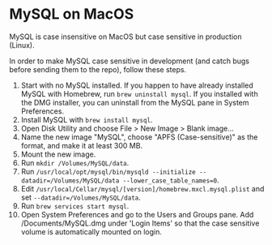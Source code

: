 # MySQL on MacOS

MySQL is case insensitive on MacOS but case sensitive in production (Linux).

In order to make MySQL case sensitive in development (and catch bugs before sending them to the repo), follow these steps.

1. Start with no MySQL installed. If you happen to have already installed MySQL with Homebrew, run `brew uninstall mysql`. If you installed with the DMG installer, you can uninstall from the MySQL pane in System Preferences.
2. Install MySQL with `brew install mysql`.
3. Open Disk Utility and choose File > New Image > Blank image...
4. Name the new image "MySQL", choose "APFS (Case-sensitive)" as the format, and make it at least 300 MB.
5. Mount the new image.
6. Run `mkdir /Volumes/MySQL/data`.
7. Run `/usr/local/opt/mysql/bin/mysqld --initialize --datadir=/Volumes/MySQL/data --lower_case_table_names=0`.
8. Edit `/usr/local/Cellar/mysql/[version]/homebrew.mxcl.mysql.plist` and set `--datadir=/Volumes/MySQL/data`.
9. Run `brew services start mysql`.
10. Open System Preferences and go to the Users and Groups pane. Add /Documents/MySQL.dmg under 'Login Items' so that the case sensitive volume is automatically mounted on login.

